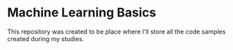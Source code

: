 # Machine Learning Basics
This repository was created to be place where I'll store all the code samples created during my studies.
